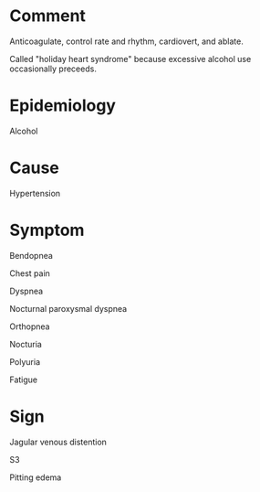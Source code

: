 # Comment

Anticoagulate, control rate and rhythm, cardiovert, and ablate.

Called "holiday heart syndrome" because excessive alcohol use occasionally preceeds.

# Epidemiology

Alcohol

# Cause

Hypertension

# Symptom

Bendopnea

Chest pain

Dyspnea

Nocturnal paroxysmal dyspnea

Orthopnea

Nocturia

Polyuria

Fatigue

# Sign

Jagular venous distention

S3

Pitting edema
